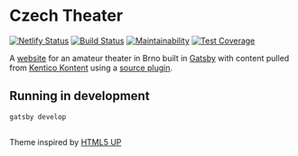 # Czech Theater
[![Netlify Status](https://api.netlify.com/api/v1/badges/b97fa77c-f82d-410f-8aee-c4c9f0f6f8b7/deploy-status)](https://app.netlify.com/sites/czechtheater/deploys)
[![Build Status](https://travis-ci.org/CollierCZ/czechtheater.svg?branch=master)](https://travis-ci.org/CollierCZ/czechtheater)
[![Maintainability](https://api.codeclimate.com/v1/badges/b94c000265e7e4214395/maintainability)](https://codeclimate.com/github/CollierCZ/czechtheater/maintainability)
[![Test Coverage](https://api.codeclimate.com/v1/badges/b94c000265e7e4214395/test_coverage)](https://codeclimate.com/github/CollierCZ/czechtheater/test_coverage)

A [website](https://czechtheater.cz) for an amateur theater in Brno built in [Gatsby](https://www.gatsbyjs.org/) with content pulled from [Kentico Kontent](https://kontent.ai) using a [source plugin](https://github.com/Kentico/gatsby-source-kontent).

## Running in development
`gatsby develop`

##
Theme inspired by [HTML5 UP](https://html5up.net/)
